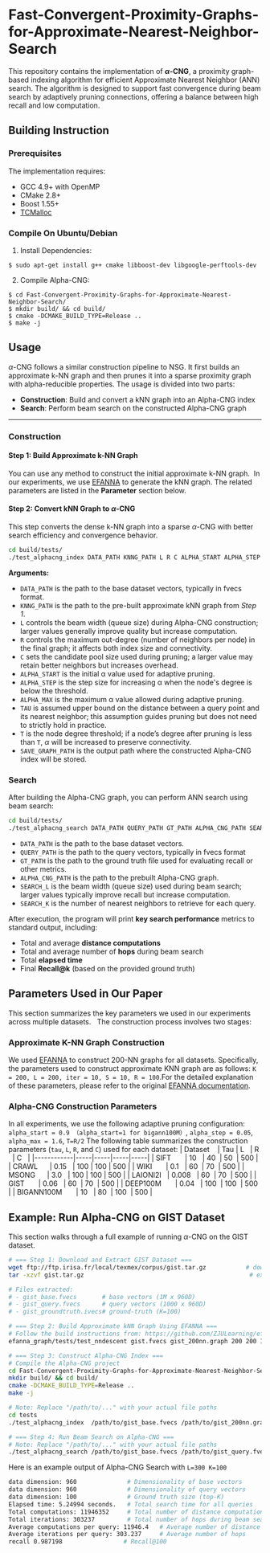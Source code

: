 # Fast-Convergent-Proximity-Graphs-for-Approximate-Nearest-Neighbor-Search

This repository contains the implementation of **$\alpha$-CNG**, a proximity graph-based indexing algorithm for efficient Approximate Nearest Neighbor (ANN) search. The algorithm is designed to support fast convergence during beam search by adaptively pruning connections, offering a balance between high recall and low computation.
## Building Instruction
### Prerequisites
The implementation requires:
+ GCC 4.9+ with OpenMP
+ CMake 2.8+
+ Boost 1.55+
+ [TCMalloc](http://goog-perftools.sourceforge.net/doc/tcmalloc.html)
### Compile On Ubuntu/Debian
1. Install Dependencies:
```shell
$ sudo apt-get install g++ cmake libboost-dev libgoogle-perftools-dev
```
2. Compile Alpha-CNG:
```shell
$ cd Fast-Convergent-Proximity-Graphs-for-Approximate-Nearest-Neighbor-Search/
$ mkdir build/ && cd build/
$ cmake -DCMAKE_BUILD_TYPE=Release ..
$ make -j
```
## Usage
$\alpha$-CNG follows a similar construction pipeline to NSG. It first builds an approximate k-NN graph and then prunes it into a sparse proximity graph with alpha-reducible properties.
The usage is divided into two parts:
- **Construction**: Build and convert a kNN graph into an Alpha-CNG index
- **Search**: Perform beam search on the constructed Alpha-CNG graph
- ---
### Construction
#### **Step 1: Build Approximate k-NN Graph**
You can use any method to construct the initial approximate k-NN graph.  In our experiments, we use [EFANNA](https://github.com/ZJULearning/efanna_graph) to generate the kNN graph. The related parameters are listed in the **Parameter** section below.
#### **Step 2: Convert kNN Graph to $\alpha$-CNG**
This step converts the dense k-NN graph into a sparse $\alpha$-CNG with better search efficiency and convergence behavior.
```bash
cd build/tests/
./test_alphacng_index DATA_PATH KNNG_PATH L R C ALPHA_START ALPHA_STEP ALPHA_MAX TAU T SAVE_GRAPH_PATH
```
**Arguments:**
- `DATA_PATH` is the path to the base dataset vectors, typically in fvecs format.
- `KNNG_PATH` is the path to the pre-built approximate kNN graph from _Step 1_.
- `L` controls the beam width (queue size) during Alpha-CNG construction; larger values generally improve quality but increase computation.
- `R` controls the maximum out-degree (number of neighbors per node) in the final graph; it affects both index size and connectivity.
- `C` sets the candidate pool size used during pruning; a larger value may retain better neighbors but increases overhead.
- `ALPHA_START` is the initial α value used for adaptive pruning.
- `ALPHA_STEP` is the step size for increasing α when the node's degree is below the threshold.
- `ALPHA_MAX` is the maximum α value allowed during adaptive pruning.
- `TAU` is assumed upper bound on the distance between a query point and its nearest neighbor; this assumption guides pruning but does not need to strictly hold in practice.
- `T` is the node degree threshold; if a node’s degree after pruning is less than `T`, $\alpha$ will be increased to preserve connectivity.
- `SAVE_GRAPH_PATH` is the output path where the constructed Alpha-CNG index will be stored.

### Search 
After building the Alpha-CNG graph, you can perform ANN search using beam search:  
```bash
cd build/tests/
./test_alphacng_search DATA_PATH QUERY_PATH GT_PATH ALPHA_CNG_PATH SEARCH_L SEARCH_K
```
- `DATA_PATH` is the path to the base dataset vectors.
- `QUERY_PATH` is the path to the query vectors, typically in fvecs format
- `GT_PATH` is the path to the ground truth file used for evaluating recall or other metrics.
- `ALPHA_CNG_PATH` is the path to the prebuilt Alpha-CNG graph.
- `SEARCH_L` is the beam width (queue size) used during beam search; larger values typically improve recall but increase computation.
- `SEARCH_K` is the number of nearest neighbors to retrieve for each query.

After execution, the program will print **key search performance** metrics to standard output, including:
- Total and average **distance computations**
- Total and average number of **hops** during beam search
- Total **elapsed time**
- Final **Recall@k** (based on the provided ground truth)

##  Parameters Used in Our Paper
This section summarizes the key parameters we used in our experiments across multiple datasets.  
The construction process involves two stages:
### Approximate K-NN Graph Construction
We used [EFANNA](https://github.com/ZJULearning/efanna_graph) to construct 200-NN graphs for all datasets. Specifically, the parameters used to construct approximate KNN graph are as follows: `K = 200, L = 200, iter = 10, S = 10, R = 100`.For the detailed explanation of these parameters, please refer to the original [EFANNA documentation](https://github.com/ZJULearning/efanna_graph).

### Alpha-CNG Construction Parameters
In all experiments, we use the following adaptive pruning configuration: `alpha_start = 0.9 （alpha_start=1 for bigann100M）`, `alpha_step = 0.05`, `alpha_max = 1.6`, `T=R/2`
The following table summarizes the construction parameters (`tau`, `L`, `R`, and `C`) used for each dataset:
| Dataset    | Tau | L   | R   | C   |
|------------|-----|-----|-----|-----|
| SIFT       | 10   | 40  | 50  | 500 |
| CRAWL      | 0.15   | 100 | 100 | 500 |
| WIKI       | 0.1   | 60  | 70  | 500 |
| MSONG      | 3.0   | 100 | 100 | 500 |
| LAIONI2I   | 0.008   | 60  | 70  | 500 |
| GIST       | 0.06   | 60  | 70  | 500 |
| DEEP100M       | 0.04   | 100  | 100  | 500 |
| BIGANN100M       | 10   | 80  | 100  | 500 |

## Example: Run Alpha-CNG on GIST Dataset
This section walks through a full example of running $\alpha$-CNG on the GIST dataset. 
```bash
# === Step 1: Download and Extract GIST Dataset ===
wget ftp://ftp.irisa.fr/local/texmex/corpus/gist.tar.gz           # download dataset
tar -xzvf gist.tar.gz                                              # extract .fvecs and .ivecs files

# Files extracted:
# - gist_base.fvecs       # base vectors (1M x 960D)
# - gist_query.fvecs      # query vectors (1000 x 960D)
# - gist_groundtruth.ivecs# ground-truth (K=100)

# === Step 2: Build Approximate kNN Graph Using EFANNA ===
# Follow the build instructions from: https://github.com/ZJULearning/efanna_graph
efanna_graph/tests/test_nndescent gist.fvecs gist_200nn.graph 200 200 10 10 100  # K=200, L=200, iter=10, S=10, R=100

# === Step 3: Construct Alpha-CNG Index ===
# Compile the Alpha-CNG project
cd Fast-Convergent-Proximity-Graphs-for-Approximate-Nearest-Neighbor-Search/
mkdir build/ && cd build/
cmake -DCMAKE_BUILD_TYPE=Release ..
make -j

# Note: Replace "/path/to/..." with your actual file paths
cd tests
./test_alphacng_index  /path/to/gist_base.fvecs /path/to/gist_200nn.graph 60 70 500 0.9 0.05 1.6 0.06 35  gist_alphaCNG.graph 

# === Step 4: Run Beam Search on Alpha-CNG ===
# Note: Replace "/path/to/..." with your actual file paths
./test_alphacng_search /path/to/gist_base.fvecs /path/to/gist_query.fvecs /path/to/gist_groundtruth.ivecs gist_alphaCNG.grarh 300 100                      
```

Here is an example output of Alpha-CNG Search with `L=300 K=100`
```bash
data dimension: 960              # Dimensionality of base vectors
data dimension: 960              # Dimensionality of query vectors
data dimension: 100              # Ground truth size (top-K)
Elapsed time: 5.24994 seconds.   # Total search time for all queries
Total computations: 11946352     # Total number of distance computations
Total iterations: 303237         # Total number of hops during beam search
Average computations per query: 11946.4   # Average number of distance 
Average iterations per query: 303.237     # Average number of hops 
recall 0.987198                 # Recall@100 
```
